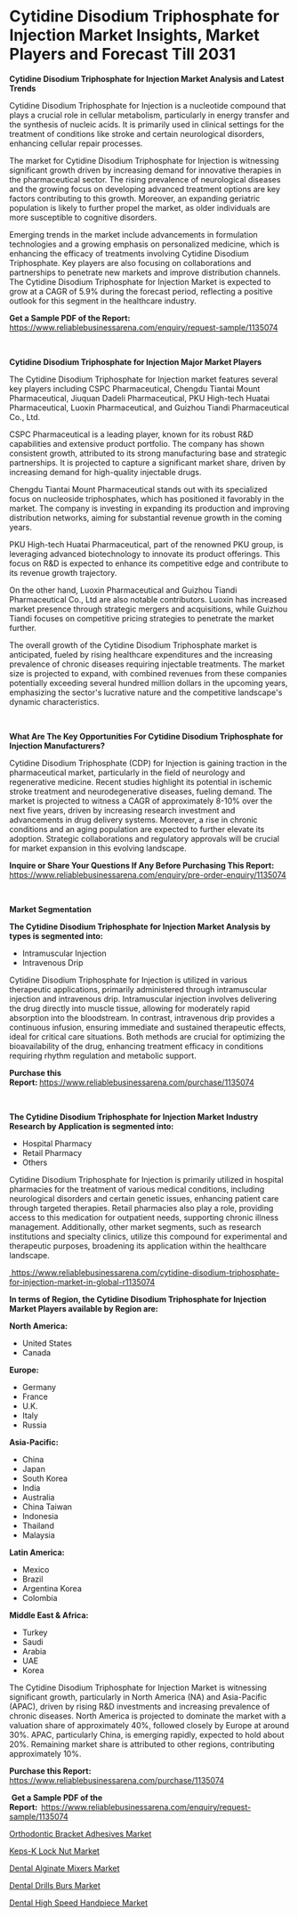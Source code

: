 <p><h1>Cytidine Disodium Triphosphate for Injection Market Insights, Market Players and Forecast Till 2031</h1></p><p><strong>Cytidine Disodium Triphosphate for Injection Market Analysis and Latest Trends</strong></p>
<p><p>Cytidine Disodium Triphosphate for Injection is a nucleotide compound that plays a crucial role in cellular metabolism, particularly in energy transfer and the synthesis of nucleic acids. It is primarily used in clinical settings for the treatment of conditions like stroke and certain neurological disorders, enhancing cellular repair processes. </p><p>The market for Cytidine Disodium Triphosphate for Injection is witnessing significant growth driven by increasing demand for innovative therapies in the pharmaceutical sector. The rising prevalence of neurological diseases and the growing focus on developing advanced treatment options are key factors contributing to this growth. Moreover, an expanding geriatric population is likely to further propel the market, as older individuals are more susceptible to cognitive disorders.</p><p>Emerging trends in the market include advancements in formulation technologies and a growing emphasis on personalized medicine, which is enhancing the efficacy of treatments involving Cytidine Disodium Triphosphate. Key players are also focusing on collaborations and partnerships to penetrate new markets and improve distribution channels. The Cytidine Disodium Triphosphate for Injection Market is expected to grow at a CAGR of 5.9% during the forecast period, reflecting a positive outlook for this segment in the healthcare industry.</p></p>
<p><strong>Get a Sample PDF of the Report:&nbsp;</strong> <a href="https://www.reliablebusinessarena.com/enquiry/request-sample/1135074?utm_campaign=1347&utm_medium=2&utm_source=Github&utm_content=ia&utm_term=13102024&utm_id=cytidine-disodium-triphosphate-for-injection">https://www.reliablebusinessarena.com/enquiry/request-sample/1135074</a></p>
<p>&nbsp;</p>
<p><strong>Cytidine Disodium Triphosphate for Injection Major Market Players</strong></p>
<p><p>The Cytidine Disodium Triphosphate for Injection market features several key players including CSPC Pharmaceutical, Chengdu Tiantai Mount Pharmaceutical, Jiuquan Dadeli Pharmaceutical, PKU High-tech Huatai Pharmaceutical, Luoxin Pharmaceutical, and Guizhou Tiandi Pharmaceutical Co., Ltd. </p><p>CSPC Pharmaceutical is a leading player, known for its robust R&D capabilities and extensive product portfolio. The company has shown consistent growth, attributed to its strong manufacturing base and strategic partnerships. It is projected to capture a significant market share, driven by increasing demand for high-quality injectable drugs.</p><p>Chengdu Tiantai Mount Pharmaceutical stands out with its specialized focus on nucleoside triphosphates, which has positioned it favorably in the market. The company is investing in expanding its production and improving distribution networks, aiming for substantial revenue growth in the coming years.</p><p>PKU High-tech Huatai Pharmaceutical, part of the renowned PKU group, is leveraging advanced biotechnology to innovate its product offerings. This focus on R&D is expected to enhance its competitive edge and contribute to its revenue growth trajectory.</p><p>On the other hand, Luoxin Pharmaceutical and Guizhou Tiandi Pharmaceutical Co., Ltd are also notable contributors. Luoxin has increased market presence through strategic mergers and acquisitions, while Guizhou Tiandi focuses on competitive pricing strategies to penetrate the market further.</p><p>The overall growth of the Cytidine Disodium Triphosphate market is anticipated, fueled by rising healthcare expenditures and the increasing prevalence of chronic diseases requiring injectable treatments. The market size is projected to expand, with combined revenues from these companies potentially exceeding several hundred million dollars in the upcoming years, emphasizing the sector's lucrative nature and the competitive landscape's dynamic characteristics.</p></p>
<p>&nbsp;</p>
<p><strong>What Are The Key Opportunities For Cytidine Disodium Triphosphate for Injection Manufacturers?</strong></p>
<p><p>Cytidine Disodium Triphosphate (CDP) for Injection is gaining traction in the pharmaceutical market, particularly in the field of neurology and regenerative medicine. Recent studies highlight its potential in ischemic stroke treatment and neurodegenerative diseases, fueling demand. The market is projected to witness a CAGR of approximately 8-10% over the next five years, driven by increasing research investment and advancements in drug delivery systems. Moreover, a rise in chronic conditions and an aging population are expected to further elevate its adoption. Strategic collaborations and regulatory approvals will be crucial for market expansion in this evolving landscape.</p></p>
<p><strong>Inquire or Share Your Questions If Any Before Purchasing This Report:</strong> <a href="https://www.reliablebusinessarena.com/enquiry/pre-order-enquiry/1135074?utm_campaign=1347&utm_medium=2&utm_source=Github&utm_content=ia&utm_term=13102024&utm_id=cytidine-disodium-triphosphate-for-injection">https://www.reliablebusinessarena.com/enquiry/pre-order-enquiry/1135074</a></p>
<p>&nbsp;</p>
<p><strong>Market Segmentation</strong></p>
<p><strong>The Cytidine Disodium Triphosphate for Injection Market Analysis by types is segmented into:</strong></p>
<p><ul><li>Intramuscular Injection</li><li>Intravenous Drip</li></ul></p>
<p><p>Cytidine Disodium Triphosphate for Injection is utilized in various therapeutic applications, primarily administered through intramuscular injection and intravenous drip. Intramuscular injection involves delivering the drug directly into muscle tissue, allowing for moderately rapid absorption into the bloodstream. In contrast, intravenous drip provides a continuous infusion, ensuring immediate and sustained therapeutic effects, ideal for critical care situations. Both methods are crucial for optimizing the bioavailability of the drug, enhancing treatment efficacy in conditions requiring rhythm regulation and metabolic support.</p></p>
<p><strong>Purchase this Report:&nbsp;</strong><a href="https://www.reliablebusinessarena.com/purchase/1135074?utm_campaign=1347&utm_medium=2&utm_source=Github&utm_content=ia&utm_term=13102024&utm_id=cytidine-disodium-triphosphate-for-injection">https://www.reliablebusinessarena.com/purchase/1135074</a></p>
<p>&nbsp;</p>
<p><strong>The Cytidine Disodium Triphosphate for Injection Market Industry Research by Application is segmented into:</strong></p>
<p><ul><li>Hospital Pharmacy</li><li>Retail Pharmacy</li><li>Others</li></ul></p>
<p><p>Cytidine Disodium Triphosphate for Injection is primarily utilized in hospital pharmacies for the treatment of various medical conditions, including neurological disorders and certain genetic issues, enhancing patient care through targeted therapies. Retail pharmacies also play a role, providing access to this medication for outpatient needs, supporting chronic illness management. Additionally, other market segments, such as research institutions and specialty clinics, utilize this compound for experimental and therapeutic purposes, broadening its application within the healthcare landscape.</p></p>
<p><a href="https://www.reliablebusinessarena.com/cytidine-disodium-triphosphate-for-injection-market-in-global-r1135074?utm_campaign=1347&utm_medium=2&utm_source=Github&utm_content=ia&utm_term=13102024&utm_id=cytidine-disodium-triphosphate-for-injection">&nbsp;https://www.reliablebusinessarena.com/cytidine-disodium-triphosphate-for-injection-market-in-global-r1135074</a></p>
<p><strong>In terms of Region, the Cytidine Disodium Triphosphate for Injection Market Players available by Region are:</strong></p>
<p>
    <p> <strong> North America: </strong>
        <ul>
            <li>United States</li>
            <li>Canada</li>
        </ul>
        </p> 
    <p> <strong> Europe: </strong>
        <ul>
            <li>Germany</li>
            <li>France</li>
            <li>U.K.</li>
            <li>Italy</li>
            <li>Russia</li>
        </ul>
        </p> 
    <p> <strong> Asia-Pacific: </strong>
        <ul>
            <li>China</li>
            <li>Japan</li>
            <li>South Korea</li>
            <li>India</li>
            <li>Australia</li>
            <li>China Taiwan</li>
            <li>Indonesia</li>
            <li>Thailand</li>
            <li>Malaysia</li>
        </ul>
        </p> 
    <p> <strong> Latin America: </strong>
        <ul>
            <li>Mexico</li>
            <li>Brazil</li>
            <li>Argentina Korea</li>
            <li>Colombia</li>
        </ul>
        </p> 
    <p> <strong> Middle East & Africa: </strong>
        <ul>
            <li>Turkey</li>
            <li>Saudi</li>
            <li>Arabia</li>
            <li>UAE</li>
            <li>Korea</li>
        </ul>
    </p>
    </p>
<p><p>The Cytidine Disodium Triphosphate for Injection Market is witnessing significant growth, particularly in North America (NA) and Asia-Pacific (APAC), driven by rising R&D investments and increasing prevalence of chronic diseases. North America is projected to dominate the market with a valuation share of approximately 40%, followed closely by Europe at around 30%. APAC, particularly China, is emerging rapidly, expected to hold about 20%. Remaining market share is attributed to other regions, contributing approximately 10%.</p></p>
<p><strong>Purchase this Report: </strong><a href="https://www.reliablebusinessarena.com/purchase/1135074?utm_campaign=1347&utm_medium=2&utm_source=Github&utm_content=ia&utm_term=13102024&utm_id=cytidine-disodium-triphosphate-for-injection">https://www.reliablebusinessarena.com/purchase/1135074</a></p>
<p>&nbsp;<strong>Get a Sample PDF of the Report:&nbsp;&nbsp;</strong><a href="https://www.reliablebusinessarena.com/enquiry/request-sample/1135074?utm_campaign=1347&utm_medium=2&utm_source=Github&utm_content=ia&utm_term=13102024&utm_id=cytidine-disodium-triphosphate-for-injection">https://www.reliablebusinessarena.com/enquiry/request-sample/1135074</a></p>
<p><strong></strong></p>
<p><p><a href="https://www.linkedin.com/pulse/exploring-orthodontic-bracket-adhesives-market-dynamics-revenue-ipqve?utm_campaign=1347&utm_medium=2&utm_source=Github&utm_content=ia&utm_term=13102024&utm_id=cytidine-disodium-triphosphate-for-injection">Orthodontic Bracket Adhesives Market</a></p><p><a href="https://github.com/AKSHATREPORTPRIME/Market-Research-Report-List-6/blob/main/keps-k-lock-nut-market.md?utm_campaign=1347&utm_medium=2&utm_source=Github&utm_content=ia&utm_term=13102024&utm_id=cytidine-disodium-triphosphate-for-injection">Keps-K Lock Nut Market</a></p><p><a href="https://www.linkedin.com/pulse/dental-alginate-mixers-market-overview-forecast-2024-2031-xtu0e?utm_campaign=1347&utm_medium=2&utm_source=Github&utm_content=ia&utm_term=13102024&utm_id=cytidine-disodium-triphosphate-for-injection">Dental Alginate Mixers Market</a></p><p><a href="https://www.linkedin.com/pulse/evaluating-global-dental-drills-burs-market-trends-growth-tmkme?utm_campaign=1347&utm_medium=2&utm_source=Github&utm_content=ia&utm_term=13102024&utm_id=cytidine-disodium-triphosphate-for-injection">Dental Drills Burs Market</a></p><p><a href="https://www.linkedin.com/pulse/exploring-dental-high-speed-handpiece-market-dynamics-global-a5hxe?utm_campaign=1347&utm_medium=2&utm_source=Github&utm_content=ia&utm_term=13102024&utm_id=cytidine-disodium-triphosphate-for-injection">Dental High Speed Handpiece Market</a></p></p>